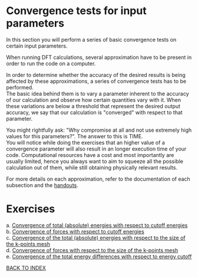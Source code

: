 # Convergence tests for input parameters

In this section you will perform a series of basic convergence tests on certain input parameters.

When running DFT calculations, several approximation have to be present in order to run the code on a computer.

In order to determine whether the accuracy of the desired results is being affected by these approximations, a series of convergence tests has to be performed.  
The basic idea behind them is to vary a parameter inherent to the accuracy of our calculation and observe how certain quantities vary with it. When these variations are below a threshold that represent the desired output accuracy, we say that our calculation is "converged" with respect to that parameter.

You might rightfully ask: "Why compromise at all and not use extremely high values for this parameters?". The answer to this is TIME.  
You will notice while doing the exercises that an higher value of a convergence parameter will also result in an longer execution time of your code.
Computational resources have a cost and most importantly are usually limited, hence you always want to aim to squeeze all the possible calculation out of them, while still obtaining physically relevant results.

For more details on each approximation, refer to the documentation of each subsection and the [handouts](../files/handouts.pdf).

# Exercises

  a. [Convergence of total (absolute) energies with respect to cutoff energies](a_ecut_vs_etot/README.md)  
  b. [Convergence of forces with respect to cutoff energies](b_ecut_vs_forces/README.md)  
  c. [Convergence of the total (absolute) energies with respect to the size of the k-points mesh](c_kpt_vs_etot/README.md)  
  d. [Convergence of forces with respect to the size of the k-points mesh](d_kpt_vs_forces/README.md)  
  e. [Convergence of the total energy differences with respect to energy cutoff](e_ecut_vs_ediff/README.md)  

[BACK TO INDEX](../README.md)